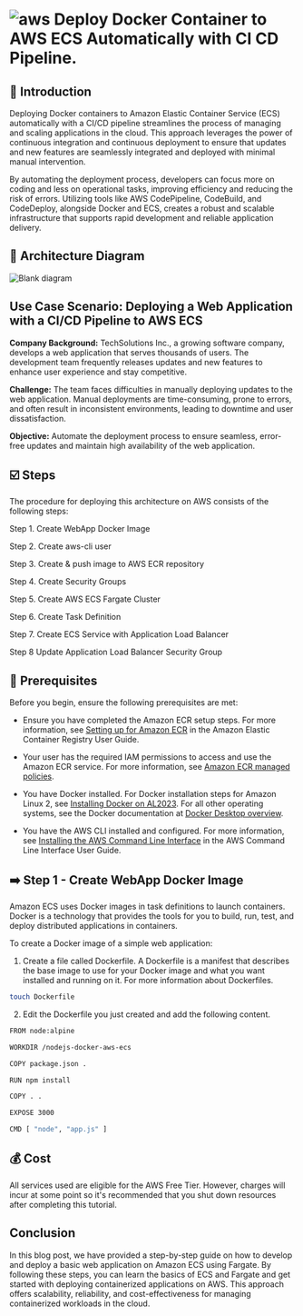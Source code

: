 # ![aws](https://github.com/julien-muke/Search-Engine-Website-using-AWS/assets/110755734/01cd6124-8014-4baa-a5fe-bd227844d263)     Deploy Docker Container to AWS ECS Automatically with CI CD Pipeline.


## <a name="introduction">🤖 Introduction</a>

Deploying Docker containers to Amazon Elastic Container Service (ECS) automatically with a CI/CD pipeline streamlines the process of managing and scaling applications in the cloud. This approach leverages the power of continuous integration and continuous deployment to ensure that updates and new features are seamlessly integrated and deployed with minimal manual intervention.

By automating the deployment process, developers can focus more on coding and less on operational tasks, improving efficiency and reducing the risk of errors. Utilizing tools like AWS CodePipeline, CodeBuild, and CodeDeploy, alongside Docker and ECS, creates a robust and scalable infrastructure that supports rapid development and reliable application delivery.


## <a name="design">📐 Architecture Diagram</a>

![Blank diagram](https://github.com/user-attachments/assets/440b9dbf-6752-42a1-9d30-783fbe008200)



## Use Case Scenario: Deploying a Web Application with a CI/CD Pipeline to AWS ECS

**Company Background:**
TechSolutions Inc., a growing software company, develops a web application that serves thousands of users. The development team frequently releases updates and new features to enhance user experience and stay competitive.

**Challenge:**
The team faces difficulties in manually deploying updates to the web application. Manual deployments are time-consuming, prone to errors, and often result in inconsistent environments, leading to downtime and user dissatisfaction.

**Objective:**
Automate the deployment process to ensure seamless, error-free updates and maintain high availability of the web application.


## <a name="steps">☑️ Steps</a>

The procedure for deploying this architecture on AWS consists of the following steps:

Step 1. Create WebApp Docker Image

Step 2. Create aws-cli user

Step 3. Create & push image to AWS ECR repository

Step 4. Create Security Groups

Step 5. Create AWS ECS Fargate Cluster

Step 6. Create Task Definition

Step 7. Create ECS Service with Application Load Balancer

Step 8 Update Application Load Balancer Security Group


## 📝 Prerequisites

Before you begin, ensure the following prerequisites are met:



* Ensure you have completed the Amazon ECR setup steps. For more information, see [Setting up for Amazon ECR](https://docs.aws.amazon.com/AmazonECR/latest/userguide/get-set-up-for-amazon-ecr.html) in the Amazon Elastic Container Registry User Guide.

* Your user has the required IAM permissions to access and use the Amazon ECR service. For more information, see [Amazon ECR managed policies](https://docs.aws.amazon.com/AmazonECR/latest/userguide/security-iam-awsmanpol.html).

* You have Docker installed. For Docker installation steps for Amazon Linux 2, see [Installing Docker on AL2023](https://docs.aws.amazon.com/AmazonECS/latest/developerguide/create-container-image.html#create-container-image-install-docker). For all other operating systems, see the Docker documentation at [Docker Desktop overview](https://docs.docker.com/desktop/).

* You have the AWS CLI installed and configured. For more information, see [Installing the AWS Command Line Interface](https://docs.aws.amazon.com/cli/latest/userguide/installing.html) in the AWS Command Line Interface User Guide.



## ➡️ Step 1 - Create WebApp Docker Image

Amazon ECS uses Docker images in task definitions to launch containers. Docker is a technology that provides the tools for you to build, run, test, and deploy distributed applications in containers. 

To create a Docker image of a simple web application:

1. Create a file called Dockerfile. A Dockerfile is a manifest that describes the base image to use for your Docker image and what you want installed and running on it. For more information about Dockerfiles.

```bash
touch Dockerfile
```

2. Edit the Dockerfile you just created and add the following content.

```bash
FROM node:alpine

WORKDIR /nodejs-docker-aws-ecs

COPY package.json .

RUN npm install

COPY . .

EXPOSE 3000

CMD [ "node", "app.js" ]
```










## 💰 Cost

All services used are eligible for the AWS Free Tier. However, charges will incur at some point so it's recommended that you shut down resources after completing this tutorial.


## Conclusion

In this blog post, we have provided a step-by-step guide on how to develop and deploy a basic web application on Amazon ECS using Fargate. By following these steps, you can learn the basics of ECS and Fargate and get started with deploying containerized applications on AWS. This approach offers scalability, reliability, and cost-effectiveness for managing containerized workloads in the cloud.